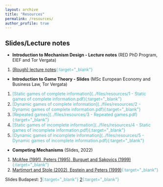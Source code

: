 ```yaml
---
layout: archive
title: "Resources"
permalink: /resources/
author_profile: true
---
```


## Slides/Lecture notes

* **Introduction to Mechanism Design - Lecture notes** (RED PhD Program, EIEF and Tor Vergata) <br>
1. <span style="color:#4CB1BD;">[(Rough) lecture notes](../files/resources/intro_mechanism_design.pdf){:target="_blank"}


* **Introduction to Game Theory - Slides** (MSc European Economy and Business Law, Tor Vergata)
1. <span style="color:#4CB1BD;">[Static games of complete information](../files/resources/1 - Static games of complete information.pdf){:target="_blank"}
2. <span style="color:#4CB1BD;">[Dynamic games of complete information](../files/resources/2 - Dynamic games of complete information.pdf){:target="_blank"}
3. <span style="color:#4CB1BD;">[Repeated games](../files/resources/3 - Repeated games.pdf){:target="_blank"}
4. <span style="color:#4CB1BD;">[Static games of incomplete information](../files/resources/4 - Static games of incomplete information.pdf){:target="_blank"}
5. <span style="color:#4CB1BD;">[Dynamic games of incomplete information](../files/resources/5 - Dynamic games of incomplete information.pdf){:target="_blank"}

<!-- * **Introduction to Auction Theory** <br> 
Standard auctions, optimal selling mechanisms -->

* **Competing Mechanisms** (Slides, 2022)
1. <span style="color:#4CB1BD;">[McAfee (1991), Peters (1995), Burguet and Sakovics (1999)](../files/resources/Lecture_1___Competing_Auctions.pdf){:target="_blank"}
2. <span style="color:#4CB1BD;">[Martimort and Stole (2002), Epstein and Peters (1999)](../files/resources/Lecture_2___Competing_Mechanisms__Revelation_Principle_and_Extensions.pdf){:target="_blank"}


Slides Budapest: <span style="color:#4CB1BD;">[1](../files/resources/pommey_budapest_pauses.pdf){:target="_blank"} <span style="color:#4CB1BD;">[2](../files/resources/pommey_budapest.pdf){:target="_blank"}
